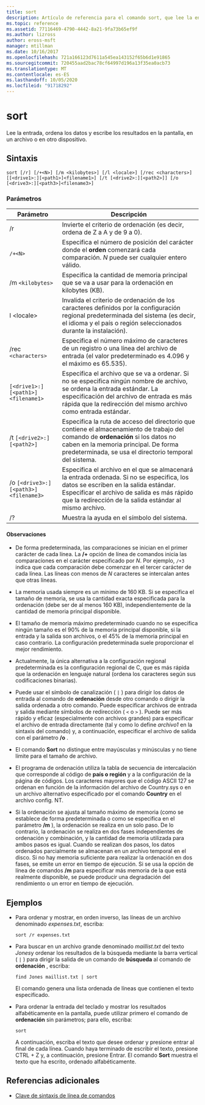 ```yaml
---
title: sort
description: Artículo de referencia para el comando sort, que lee la entrada, ordena los datos y escribe los resultados en la pantalla, en un archivo o en otro dispositivo.
ms.topic: reference
ms.assetid: 77116469-4790-4442-8a21-9fa73b65ef9f
ms.author: lizross
author: eross-msft
manager: mtillman
ms.date: 10/16/2017
ms.openlocfilehash: 721a166123d7611a545ea143152f65b6d1e91865
ms.sourcegitcommit: 720455aad2bac78cf64997d196a13f35ea0acb73
ms.translationtype: MT
ms.contentlocale: es-ES
ms.lasthandoff: 10/05/2020
ms.locfileid: "91718292"
---
```

# <a name="sort"></a>sort

Lee la entrada, ordena los datos y escribe los resultados en la pantalla, en un archivo o en otro dispositivo.

## <a name="syntax"></a>Sintaxis

```
sort [/r] [/+<N>] [/m <kilobytes>] [/l <locale>] [/rec <characters>] [[<drive1>:][<path1>]<filename1>] [/t [<drive2>:][<path2>]] [/o [<drive3>:][<path3>]<filename3>]
```

### <a name="parameters"></a>Parámetros

| Parámetro | Descripción |
|--|--|
| /r | Invierte el criterio de ordenación (es decir, ordena de Z a A y de 9 a 0). |
| `/+<N>` | Especifica el número de posición del carácter donde el **orden** comenzará cada comparación. *N* puede ser cualquier entero válido. |
| /m `<kilobytes>` | Especifica la cantidad de memoria principal que se va a usar para la ordenación en kilobytes (KB). |
| l \<locale> | Invalida el criterio de ordenación de los caracteres definidos por la configuración regional predeterminada del sistema (es decir, el idioma y el país o región seleccionados durante la instalación). |
| /rec `<characters>` | Especifica el número máximo de caracteres de un registro o una línea del archivo de entrada (el valor predeterminado es 4.096 y el máximo es 65.535). |
| `[<drive1>:][<path1>]<filename1>` | Especifica el archivo que se va a ordenar. Si no se especifica ningún nombre de archivo, se ordena la entrada estándar. La especificación del archivo de entrada es más rápida que la redirección del mismo archivo como entrada estándar. |
| /t `[<drive2>:][<path2>]` | Especifica la ruta de acceso del directorio que contiene el almacenamiento de trabajo del comando de **ordenación** si los datos no caben en la memoria principal. De forma predeterminada, se usa el directorio temporal del sistema. |
| /o `[<drive3>:][<path3>]<filename3>` | Especifica el archivo en el que se almacenará la entrada ordenada. Si no se especifica, los datos se escriben en la salida estándar. Especificar el archivo de salida es más rápido que la redirección de la salida estándar al mismo archivo. |
| /? | Muestra la ayuda en el símbolo del sistema. |

#### <a name="remarks"></a>Observaciones

- De forma predeterminada, las comparaciones se inician en el primer carácter de cada línea. La **/+** opción de línea de comandos inicia las comparaciones en el carácter especificado por *N*. Por ejemplo, `/+3` indica que cada comparación debe comenzar en el tercer carácter de cada línea. Las líneas con menos de *N* caracteres se intercalan antes que otras líneas.

- La memoria usada siempre es un mínimo de 160 KB. Si se especifica el tamaño de memoria, se usa la cantidad exacta especificada para la ordenación (debe ser de al menos 160 KB), independientemente de la cantidad de memoria principal disponible.

- El tamaño de memoria máximo predeterminado cuando no se especifica ningún tamaño es el 90% de la memoria principal disponible, si la entrada y la salida son archivos, o el 45% de la memoria principal en caso contrario. La configuración predeterminada suele proporcionar el mejor rendimiento.

- Actualmente, la única alternativa a la configuración regional predeterminada es la configuración regional de C, que es más rápida que la ordenación en lenguaje natural (ordena los caracteres según sus codificaciones binarias).

- Puede usar el símbolo de canalización ( `|` ) para dirigir los datos de entrada al comando de **ordenación** desde otro comando o dirigir la salida ordenada a otro comando. Puede especificar archivos de entrada y salida mediante símbolos de redirección ( `<` o `>` ). Puede ser más rápido y eficaz (especialmente con archivos grandes) para especificar el archivo de entrada directamente (tal y como lo define *archivo1* en la sintaxis del comando) y, a continuación, especificar el archivo de salida con el parámetro **/o** .

- El comando **Sort** no distingue entre mayúsculas y minúsculas y no tiene límite para el tamaño de archivo.

- El programa de ordenación utiliza la tabla de secuencia de intercalación que corresponde al código de **país o región** y a la configuración de la página de códigos. Los caracteres mayores que el código ASCII 127 se ordenan en función de la información del archivo de Country.sys o en un archivo alternativo especificado por el comando **Country** en el archivo config. NT.

- Si la ordenación se ajusta al tamaño máximo de memoria (como se establece de forma predeterminada o como se especifica en el parámetro **/m** ), la ordenación se realiza en un solo paso. De lo contrario, la ordenación se realiza en dos fases independientes de ordenación y combinación, y la cantidad de memoria utilizada para ambos pasos es igual. Cuando se realizan dos pasos, los datos ordenados parcialmente se almacenan en un archivo temporal en el disco. Si no hay memoria suficiente para realizar la ordenación en dos fases, se emite un error en tiempo de ejecución. Si se usa la opción de línea de comandos **/m** para especificar más memoria de la que está realmente disponible, se puede producir una degradación del rendimiento o un error en tiempo de ejecución.

## <a name="examples"></a>Ejemplos

- Para ordenar y mostrar, en orden inverso, las líneas de un archivo denominado *expenses.txt*, escriba:

    ```
    sort /r expenses.txt
    ```

- Para buscar en un archivo grande denominado *maillist.txt* del texto *Jones*y ordenar los resultados de la búsqueda mediante la barra vertical ( `|` ) para dirigir la salida de un comando de **búsqueda** al comando de **ordenación** , escriba:

    ```
    find Jones maillist.txt | sort
    ```

    El comando genera una lista ordenada de líneas que contienen el texto especificado.

- Para ordenar la entrada del teclado y mostrar los resultados alfabéticamente en la pantalla, puede utilizar primero el comando de **ordenación** sin parámetros; para ello, escriba:

    ```
    sort
    ```

    A continuación, escriba el texto que desee ordenar y presione entrar al final de cada línea. Cuando haya terminado de escribir el texto, presione CTRL + Z y, a continuación, presione Entrar. El comando **Sort** muestra el texto que ha escrito, ordenado alfabéticamente.

## <a name="additional-references"></a>Referencias adicionales

- [Clave de sintaxis de línea de comandos](command-line-syntax-key.md)